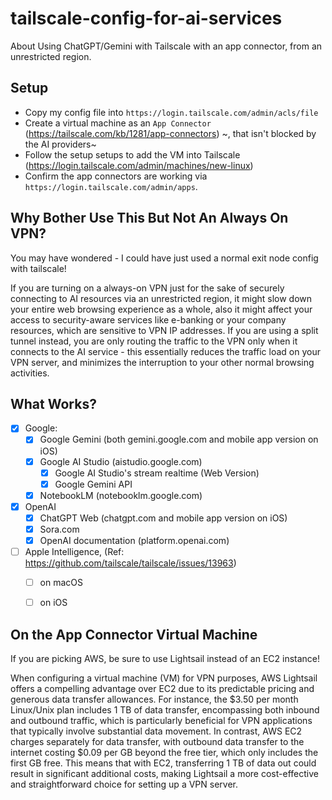 # tailscale-config-for-ai-services
About Using ChatGPT/Gemini with Tailscale with an app connector, from an unrestricted region.

## Setup

- Copy my config file into `https://login.tailscale.com/admin/acls/file`
- Create a virtual machine as an `App Connector` (https://tailscale.com/kb/1281/app-connectors) ~, that isn't blocked by the AI providers~
- Follow the setup setups to add the VM into Tailscale (https://login.tailscale.com/admin/machines/new-linux)
- Confirm the app connectors are working via `https://login.tailscale.com/admin/apps`.

## Why Bother Use This But Not An Always On VPN?
You may have wondered - I could have just used a normal exit node config with tailscale!

If you are turning on a always-on VPN just for the sake of securely connecting to AI resources via an unrestricted region, it might slow down your entire web browsing experience as a whole, also it might affect your access to security-aware services like e-banking or your company resources, which are sensitive to VPN IP addresses. If you are using a split tunnel instead, you are only routing the traffic to the VPN only when it connects to the AI service - this essentially reduces the traffic load on your VPN server, and minimizes the interruption to your other normal browsing activities.

## What Works?

- [x] Google:
  - [x] Google Gemini (both gemini.google.com and mobile app version on iOS)
  - [x] Google AI Studio (aistudio.google.com)
    - [x] Google AI Studio's stream realtime (Web Version)
    - [x] Google Gemini API
  - [x] NotebookLM (notebooklm.google.com)
- [x] OpenAI
  - [x] ChatGPT Web (chatgpt.com and mobile app version on iOS)
  - [x] Sora.com
  - [x] OpenAI documentation (platform.openai.com)
- [ ] Apple Intelligence, (Ref: https://github.com/tailscale/tailscale/issues/13963)
  - [ ] on macOS
  - [ ] on iOS
  

## On the App Connector Virtual Machine

If you are picking AWS, be sure to use Lightsail instead of an EC2 instance!

​When configuring a virtual machine (VM) for VPN purposes, AWS Lightsail offers a compelling advantage over EC2 due to its predictable pricing and generous data transfer allowances. For instance, the $3.50 per month Linux/Unix plan includes 1 TB of data transfer, encompassing both inbound and outbound traffic, which is particularly beneficial for VPN applications that typically involve substantial data movement. In contrast, AWS EC2 charges separately for data transfer, with outbound data transfer to the internet costing $0.09 per GB beyond the free tier, which only includes the first GB free. This means that with EC2, transferring 1 TB of data out could result in significant additional costs, making Lightsail a more cost-effective and straightforward choice for setting up a VPN server.
